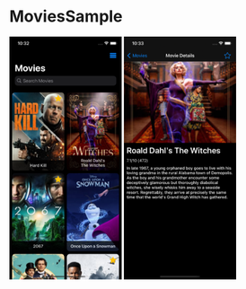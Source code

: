 # MoviesSample

<p float="left">
<img src="https://github.com/doganekici/MoviesSample/blob/main/ScreenShots/List.png?raw=true" width="200">
<img src="https://github.com/doganekici/MoviesSample/blob/main/ScreenShots/Detail.png?raw=true" width="200">
</p>
